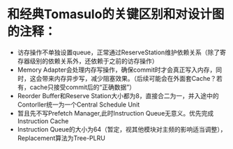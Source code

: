 # 和经典Tomasulo的关键区别和对设计图的注释：
- 访存操作不单独设置queue，正常通过ReserveStation维护依赖关系（除了寄存器级别的依赖关系外，还依赖于之前的访存操作）
- Memory Adapter会处理内存写操作，确保commit时才会真正写入内存，同时，这会带来内存异步写，减少阻塞效果。（后续可能会在外面套Cache？若有，cache只接受commit后的“正确数据”）
- Reorder Buffer和Reserve Station大小都为8，直接合二为一，并入途中的Contorller统一为一个Central Schedule Unit
- 暂且先不写Prefetch Manager,此时Instruction Queue无意义。优先完成Instruction Cache
- Instruction Queue的大小为64（暂定，视其他模块对主频的影响适当调整），Replacement算法为Tree-PLRU
